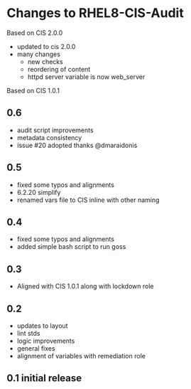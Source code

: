 # Changes to RHEL8-CIS-Audit

Based on CIS 2.0.0

- updated to cis 2.0.0
- many changes
  - new checks
  - reordering of content
  - httpd server  variable is now web_server

Based on CIS 1.0.1

## 0.6

- audit script improvements
- metadata consistency
- issue #20 adopted thanks @dmaraidonis

## 0.5

- fixed some typos and alignments
- 6.2.20 simplify
- renamed vars file to CIS inline with other naming

## 0.4

- fixed some typos and alignments
- added simple bash script to run goss

## 0.3

- Aligned with CIS 1.0.1 along with lockdown role

## 0.2

- updates to layout
- lint stds
- logic improvements
- general fixes
- alignment of variables with remediation role

## 0.1 initial release
